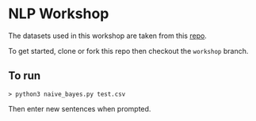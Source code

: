 NLP Workshop
============

The datasets used in this workshop are taken from this [repo](https://github.com/bhargaviparanjape/clickbait).

To get started, clone or fork this repo then checkout the `workshop` branch.

To run
------
```
> python3 naive_bayes.py test.csv
```
Then enter new sentences when prompted.
